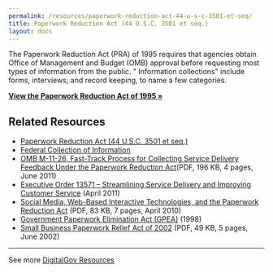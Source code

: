 ```yaml
---
permalink: /resources/paperwork-reduction-act-44-u-s-c-3501-et-seq/
title: Paperwork Reduction Act (44 U.S.C. 3501 et seq.)
layout: docs
---
```


The Paperwork Reduction Act (PRA) of 1995 requires that agencies obtain Office of Management and Budget (OMB) approval before requesting most types of information from the public. " Information collections"  include forms, interviews, and  record keeping, to name a few categories.

[**View the Paperwork Reduction Act of 1995 »**](http://www.gpo.gov/fdsys/pkg/PLAW-104publ13/html/PLAW-104publ13.htm)

## Related Resources

  - [Paperwork Reduction Act (44 U.S.C. 3501 et seq.)](http://www.gpo.gov/fdsys/pkg/PLAW-104publ13/html/PLAW-104publ13.htm)
  - [Federal Collection of Information](https://obamawhitehouse.archives.gov/omb/inforeg_infocoll/)
  - [OMB M-11-26, Fast-Track Process for Collecting Service Delivery Feedback Under the Paperwork Reduction Act](https://www.whitehouse.gov/sites/whitehouse.gov/files/omb/memoranda/2011/m11-26.pdf)(PDF, 196 KB, 4 pages, June 2011)
  - [Executive Order 13571 – Streamlining Service Delivery and Improving Customer Service](http://www.whitehouse.gov/the-press-office/2011/04/27/executive-order-streamlining-service-delivery-and-improving-customer-ser) (April 2011)
  - [Social Media, Web-Based Interactive Technologies, and the Paperwork Reduction Act](https://obamawhitehouse.archives.gov/sites/default/files/omb/assets/inforeg/SocialMediaGuidance_04072010.pdf) (PDF, 83 KB, 7 pages, April 2010)
  - [Government Paperwork Elimination Act (GPEA)](https://obamawhitehouse.archives.gov/omb/fedreg_gpea2/ "Government Paperwork Elimination Act") (1998)
  - [Small Business Paperwork Relief Act of 2002](https://www.sba.gov/category/advocacy-navigation-structure/regulatory-policy/small-business-statutes/small-business-paperwork-relief-act-2002) (PDF, 49 KB, 5 pages, June 2002)

* * *

See more [DigitalGov Resources](https://www.digitalgov.gov/resources/)

